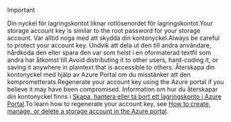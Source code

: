 > [!IMPORTANT]
> <span data-ttu-id="8b943-101">Din nyckel för lagringskontot liknar rotlösenordet för lagringskontot.</span><span class="sxs-lookup"><span data-stu-id="8b943-101">Your storage account key is similar to the root password for your storage account.</span></span> <span data-ttu-id="8b943-102">Var alltid noga med att skydda din kontonyckel.</span><span class="sxs-lookup"><span data-stu-id="8b943-102">Always be careful to protect your account key.</span></span> <span data-ttu-id="8b943-103">Undvik att dela ut den till andra användare, hårdkoda den eller spara den var som helst i en oformaterad textfil som andra har åtkomst till.</span><span class="sxs-lookup"><span data-stu-id="8b943-103">Avoid distributing it to other users, hard-coding it, or saving it anywhere in plaintext that is accessible to others.</span></span> <span data-ttu-id="8b943-104">Återskapa din kontonyckel med hjälp av Azure Portal om du misstänker att den komprometterats.</span><span class="sxs-lookup"><span data-stu-id="8b943-104">Regenerate your account key using the Azure portal if you believe it may have been compromised.</span></span> <span data-ttu-id="8b943-105">Information om hur du återskapar din kontonyckel finns i [Skapa, hantera eller ta bort ett lagringskonto i Azure Portal](../articles/storage/common/storage-create-storage-account.md#manage-your-storage-account).</span><span class="sxs-lookup"><span data-stu-id="8b943-105">To learn how to regenerate your account key, see [How to create, manage, or delete a storage account in the Azure portal](../articles/storage/common/storage-create-storage-account.md#manage-your-storage-account).</span></span>
> 
> 
